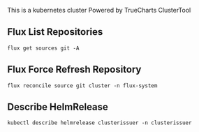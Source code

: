 This is a kubernetes cluster Powered by TrueCharts ClusterTool

## Flux List Repositories

```
flux get sources git -A
```

## Flux Force Refresh Repository

```
flux reconcile source git cluster -n flux-system
```

## Describe HelmRelease

```
kubectl describe helmrelease clusterissuer -n clusterissuer
```